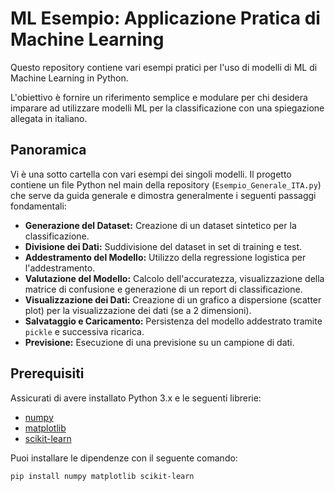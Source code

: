 # ML Esempio: Applicazione Pratica di Machine Learning

Questo repository contiene vari esempi pratici per l'uso di modelli di ML di Machine Learning in Python. 

L'obiettivo è fornire un riferimento semplice e modulare per chi desidera imparare ad utilizzare modelli ML per la classificazione con una spiegazione allegata in italiano.

## Panoramica

Vi è una sotto cartella con vari esempi dei singoli modelli.
Il progetto contiene un file Python nel main della repository (`Esempio_Generale_ITA.py`) che serve da guida generale e dimostra generalmente i seguenti passaggi fondamentali:

- **Generazione del Dataset:** Creazione di un dataset sintetico per la classificazione.
- **Divisione dei Dati:** Suddivisione del dataset in set di training e test.
- **Addestramento del Modello:** Utilizzo della regressione logistica per l'addestramento.
- **Valutazione del Modello:** Calcolo dell'accuratezza, visualizzazione della matrice di confusione e generazione di un report di classificazione.
- **Visualizzazione dei Dati:** Creazione di un grafico a dispersione (scatter plot) per la visualizzazione dei dati (se a 2 dimensioni).
- **Salvataggio e Caricamento:** Persistenza del modello addestrato tramite `pickle` e successiva ricarica.
- **Previsione:** Esecuzione di una previsione su un campione di dati.

## Prerequisiti

Assicurati di avere installato Python 3.x e le seguenti librerie:

- [numpy](https://numpy.org/)
- [matplotlib](https://matplotlib.org/)
- [scikit-learn](https://scikit-learn.org/)

Puoi installare le dipendenze con il seguente comando:

```bash
pip install numpy matplotlib scikit-learn
